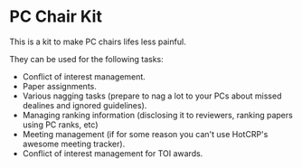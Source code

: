# PC Chair Kit


This is a kit to make PC chairs lifes less painful.

They can be used for the following tasks:
* Conflict of interest management.
* Paper assignments.
* Various nagging tasks (prepare to nag a lot to your PCs about missed dealines and ignored guidelines).
* Managing ranking information (disclosing it to reviewers, ranking papers using PC ranks, etc)
* Meeting management (if for some reason you can't use HotCRP's awesome meeting tracker).
* Conflict of interest management for TOI awards.
